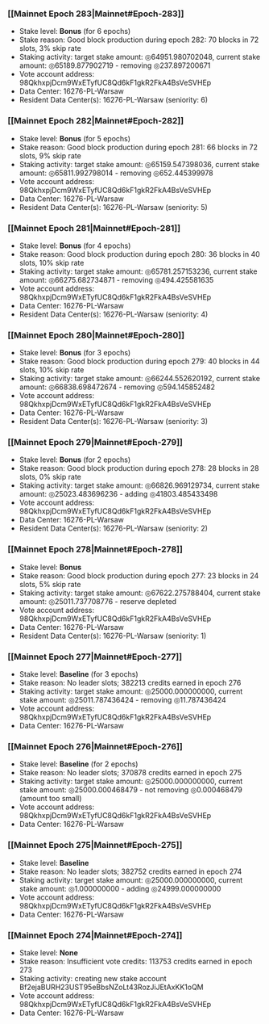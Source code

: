### [[Mainnet Epoch 283|Mainnet#Epoch-283]]
* Stake level: **Bonus** (for 6 epochs)
* Stake reason: Good block production during epoch 282: 70 blocks in 72 slots, 3% skip rate
* Staking activity: target stake amount: ◎64951.980702048, current stake amount: ◎65189.877902719 - removing ◎237.897200671
* Vote account address: 98QkhxpjDcm9WxETyfUC8Qd6kF1gkR2FkA4BsVeSVHEp
* Data Center: 16276-PL-Warsaw
* Resident Data Center(s): 16276-PL-Warsaw (seniority: 6)
### [[Mainnet Epoch 282|Mainnet#Epoch-282]]
* Stake level: **Bonus** (for 5 epochs)
* Stake reason: Good block production during epoch 281: 66 blocks in 72 slots, 9% skip rate
* Staking activity: target stake amount: ◎65159.547398036, current stake amount: ◎65811.992798014 - removing ◎652.445399978
* Vote account address: 98QkhxpjDcm9WxETyfUC8Qd6kF1gkR2FkA4BsVeSVHEp
* Data Center: 16276-PL-Warsaw
* Resident Data Center(s): 16276-PL-Warsaw (seniority: 5)
### [[Mainnet Epoch 281|Mainnet#Epoch-281]]
* Stake level: **Bonus** (for 4 epochs)
* Stake reason: Good block production during epoch 280: 36 blocks in 40 slots, 10% skip rate
* Staking activity: target stake amount: ◎65781.257153236, current stake amount: ◎66275.682734871 - removing ◎494.425581635
* Vote account address: 98QkhxpjDcm9WxETyfUC8Qd6kF1gkR2FkA4BsVeSVHEp
* Data Center: 16276-PL-Warsaw
* Resident Data Center(s): 16276-PL-Warsaw (seniority: 4)
### [[Mainnet Epoch 280|Mainnet#Epoch-280]]
* Stake level: **Bonus** (for 3 epochs)
* Stake reason: Good block production during epoch 279: 40 blocks in 44 slots, 10% skip rate
* Staking activity: target stake amount: ◎66244.552620192, current stake amount: ◎66838.698472674 - removing ◎594.145852482
* Vote account address: 98QkhxpjDcm9WxETyfUC8Qd6kF1gkR2FkA4BsVeSVHEp
* Data Center: 16276-PL-Warsaw
* Resident Data Center(s): 16276-PL-Warsaw (seniority: 3)
### [[Mainnet Epoch 279|Mainnet#Epoch-279]]
* Stake level: **Bonus** (for 2 epochs)
* Stake reason: Good block production during epoch 278: 28 blocks in 28 slots, 0% skip rate
* Staking activity: target stake amount: ◎66826.969129734, current stake amount: ◎25023.483696236 - adding ◎41803.485433498
* Vote account address: 98QkhxpjDcm9WxETyfUC8Qd6kF1gkR2FkA4BsVeSVHEp
* Data Center: 16276-PL-Warsaw
* Resident Data Center(s): 16276-PL-Warsaw (seniority: 2)
### [[Mainnet Epoch 278|Mainnet#Epoch-278]]
* Stake level: **Bonus**
* Stake reason: Good block production during epoch 277: 23 blocks in 24 slots, 5% skip rate
* Staking activity: target stake amount: ◎67622.275788404, current stake amount: ◎25011.737708776 - reserve depleted
* Vote account address: 98QkhxpjDcm9WxETyfUC8Qd6kF1gkR2FkA4BsVeSVHEp
* Data Center: 16276-PL-Warsaw
* Resident Data Center(s): 16276-PL-Warsaw (seniority: 1)
### [[Mainnet Epoch 277|Mainnet#Epoch-277]]
* Stake level: **Baseline** (for 3 epochs)
* Stake reason: No leader slots; 382213 credits earned in epoch 276
* Staking activity: target stake amount: ◎25000.000000000, current stake amount: ◎25011.787436424 - removing ◎11.787436424
* Vote account address: 98QkhxpjDcm9WxETyfUC8Qd6kF1gkR2FkA4BsVeSVHEp
* Data Center: 16276-PL-Warsaw
### [[Mainnet Epoch 276|Mainnet#Epoch-276]]
* Stake level: **Baseline** (for 2 epochs)
* Stake reason: No leader slots; 370878 credits earned in epoch 275
* Staking activity: target stake amount: ◎25000.000000000, current stake amount: ◎25000.000468479 - not removing ◎0.000468479 (amount too small)
* Vote account address: 98QkhxpjDcm9WxETyfUC8Qd6kF1gkR2FkA4BsVeSVHEp
* Data Center: 16276-PL-Warsaw
### [[Mainnet Epoch 275|Mainnet#Epoch-275]]
* Stake level: **Baseline**
* Stake reason: No leader slots; 382752 credits earned in epoch 274
* Staking activity: target stake amount: ◎25000.000000000, current stake amount: ◎1.000000000 - adding ◎24999.000000000
* Vote account address: 98QkhxpjDcm9WxETyfUC8Qd6kF1gkR2FkA4BsVeSVHEp
* Data Center: 16276-PL-Warsaw
### [[Mainnet Epoch 274|Mainnet#Epoch-274]]
* Stake level: **None**
* Stake reason: Insufficient vote credits: 113753 credits earned in epoch 273
* Staking activity: creating new stake account Bf2ejaBURH23UST95eBbsNZoLt43RozJiJEtAxKK1oQM
* Vote account address: 98QkhxpjDcm9WxETyfUC8Qd6kF1gkR2FkA4BsVeSVHEp
* Data Center: 16276-PL-Warsaw